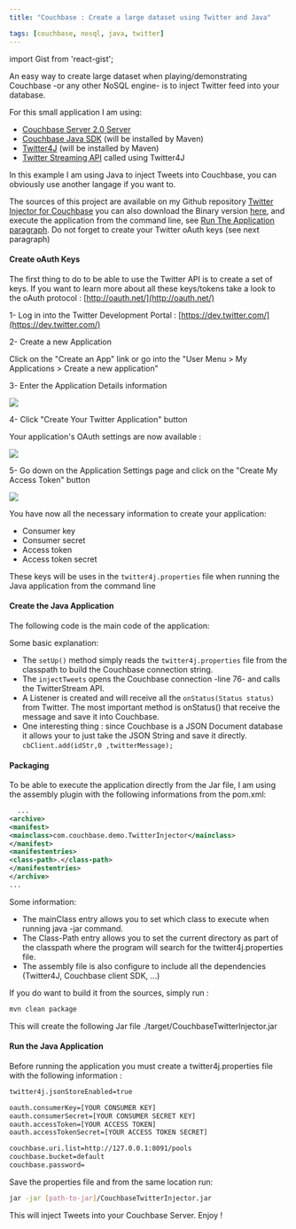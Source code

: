 ```yaml
---
title: "Couchbase : Create a large dataset using Twitter and Java"

tags: [couchbase, nosql, java, twitter]
---
```

import Gist from 'react-gist';

An easy way to create large dataset when playing/demonstrating Couchbase -or any other NoSQL engine- is to inject Twitter feed into your database.

For this small application I am using:

* [Couchbase Server 2.0 Server](http://www.couchbase.com/downloads-all#couchbase-server-2-0)
* [Couchbase Java SDK](http://www.couchbase.com/develop/java/next) (will be installed by Maven)
* [Twitter4J](http://twitter4j.org/) (will be installed by Maven)
* [Twitter Streaming API](https://dev.twitter.com/docs/streaming-apis) called using Twitter4J

In this example I am using Java to inject Tweets into Couchbase, you can obviously use another langage if you want to.

The sources of this project are available on my Github repository [ Twitter Injector for Couchbase](https://github.com/tgrall/couchbase-twitter-injector) you can also download the Binary version [here](https://github.com/downloads/tgrall/couchbase-twitter-injector/CouchbaseTwitterInjector.jar), and execute the application from the command line, see [Run The Application paragraph](http://www.blogger.com/blogger.g?blogID=785895453418216075#runTheApp). Do not forget to create your Twitter oAuth keys (see next paragraph)

#### Create oAuth Keys

The first thing to do to be able to use the Twitter API is to create a set of keys. If you want to learn more about all these keys/tokens take a look to the oAuth protocol : [http://oauth.net/](http://oauth.net/)


1- Log in into the Twitter Development Portal : [https://dev.twitter.com/](https://dev.twitter.com/)


2- Create a new Application

Click on the "Create an App" link or go into the "User Menu &gt; My Applications &gt; Create a new application"

3- Enter the Application Details information

![]( http://4.bp.blogspot.com/-zxOaF_YLaO0/UJhoZOhjoJI/AAAAAAAAAVk/7HnRfFRSKxs/s320/couchbase-twitter-001.png )

4- Click "Create Your Twitter Application" button

Your application's OAuth settings are now available :

![]( http://3.bp.blogspot.com/-ZdaST7c-HdY/UJhqi8WJMGI/AAAAAAAAAVs/ndeXQwc4F0k/s320/couchbase-twitter-002.png )


5- Go down on the Application Settings page and click on the "Create My Access Token" button

![]( http://4.bp.blogspot.com/-WIW2AN93n6k/UJhrfZV1AVI/AAAAAAAAAV0/OseQ1EOpg9k/s320/couchbase-twitter-003.png )

You have now all the necessary information to create your application:

* Consumer key
* Consumer secret
* Access token
* Access token secret

These keys will be uses in the `twitter4j.properties` file when running the Java application from the command line

#### Create the Java Application

The following code is the main code of the application:

<Gist id="4022377" 
/>

Some basic explanation:

* The `setUp()` method simply reads the `twitter4j.properties` file from the classpath to build the Couchbase connection string.
* The `injectTweets` opens the Couchbase connection -line 76- and calls the TwitterStream API.
* A Listener is created and will receive all the `onStatus(Status status)` from Twitter. The most important method is onStatus() that receive the message and save it into Couchbase.
* One interesting thing : since Couchbase is a JSON Document database it allows your to just take the JSON String and save it directly. `cbClient.add(idStr,0 ,twitterMessage);`



#### Packaging

To be able to execute the application directly from the Jar file, I am using the assembly plugin with the following informations from the pom.xml:

``` xml
  ...
<archive>
<manifest>
<mainclass>com.couchbase.demo.TwitterInjector</mainclass>
</manifest>
<manifestentries>
<class-path>.</class-path>
</manifestentries>
</archive>
...
```

Some information:

* The mainClass entry allows you to set which class to execute when running java -jar command.
* The Class-Path entry allows you to set the current directory as part of the classpath where the program will search for the twitter4j.properties file.
* The assembly file is also configure to include all the dependencies (Twitter4J, Couchbase client  SDK, ...)

If you do want to build it from the sources, simply run :

``` sh
mvn clean package
```
This will create the following Jar file ./target/CouchbaseTwitterInjector.jar


#### Run the Java Application

Before running the application you must create a twitter4j.properties file with the following information :

``` sh
twitter4j.jsonStoreEnabled=true

oauth.consumerKey=[YOUR CONSUMER KEY]
oauth.consumerSecret=[YOUR CONSUMER SECRET KEY]
oauth.accessToken=[YOUR ACCESS TOKEN]
oauth.accessTokenSecret=[YOUR ACCESS TOKEN SECRET]

couchbase.uri.list=http://127.0.0.1:8091/pools
couchbase.bucket=default
couchbase.password=
```

Save the properties file and from the same location run:

``` sh
jar -jar [path-to-jar]/CouchbaseTwitterInjector.jar
```

This will inject Tweets into your Couchbase Server. Enjoy !
